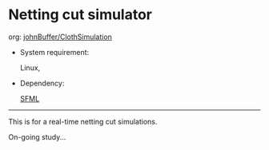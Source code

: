 # Netting cut simulator
org: [johnBuffer/ClothSimulation](https://github.com/johnBuffer/ClothSimulation)



* System requirement:

  Linux,

* Dependency:

  [SFML](https://www.sfml-dev.org/)

  

----

This is for a real-time netting cut simulations.

On-going study...





